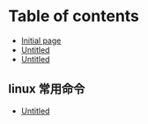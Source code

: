 # Table of contents

* [Initial page](README.md)
* [Untitled](untitled.md)
* [Untitled](untitled-1.md)

## linux 常用命令

* [Untitled](linux-chang-yong-ming-ling/untitled.md)

